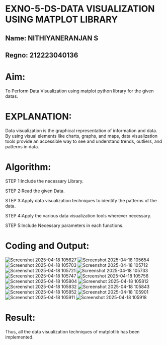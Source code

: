 # EXNO-5-DS-DATA VISUALIZATION USING MATPLOT LIBRARY
## Name: NITHIYANERANJAN S
## Regno: 212223040136
# Aim:
  To Perform Data Visualization using matplot python library for the given datas.

# EXPLANATION:
Data visualization is the graphical representation of information and data. By using visual elements like charts, graphs, and maps, data visualization tools provide an accessible way to see and understand trends, outliers, and patterns in data.

# Algorithm:
STEP 1:Include the necessary Library.

STEP 2:Read the given Data.

STEP 3:Apply data visualization techniques to identify the patterns of the data.

STEP 4:Apply the various data visualization tools wherever necessary.

STEP 5:Include Necessary parameters in each functions.

# Coding and Output:

![Screenshot 2025-04-18 105627](https://github.com/user-attachments/assets/ad2b51f6-c2b8-4064-98a7-aba0b35c8b27)
![Screenshot 2025-04-18 105654](https://github.com/user-attachments/assets/28714935-f2ff-4ba3-b0b4-71383a647a13)
![Screenshot 2025-04-18 105703](https://github.com/user-attachments/assets/10c34198-4bc7-444d-9f1a-393d81054684)
![Screenshot 2025-04-18 105712](https://github.com/user-attachments/assets/d2bee444-4ee7-4229-b8fb-b772764f836d)
![Screenshot 2025-04-18 105721](https://github.com/user-attachments/assets/d7ab3fca-d090-40bc-800c-9befb0c3db14)
![Screenshot 2025-04-18 105733](https://github.com/user-attachments/assets/321216a4-7491-48bf-afb5-7f5e4fa02aa8)
![Screenshot 2025-04-18 105747](https://github.com/user-attachments/assets/459bd1f5-7774-4aa2-b42f-ab252e09efc4)
![Screenshot 2025-04-18 105756](https://github.com/user-attachments/assets/470c040b-c421-4358-b7df-38c24557009f)
![Screenshot 2025-04-18 105804](https://github.com/user-attachments/assets/bcc342e7-c5df-4d3a-a0b6-c1dffcc69d57)
![Screenshot 2025-04-18 105812](https://github.com/user-attachments/assets/390cf9e3-b758-48da-8eef-127ef5f10317)
![Screenshot 2025-04-18 105832](https://github.com/user-attachments/assets/37b308d7-3fa9-49ba-8938-51833f4351d2)
![Screenshot 2025-04-18 105843](https://github.com/user-attachments/assets/c6647fa1-e681-4ffa-9f71-64ea5cbdecea)
![Screenshot 2025-04-18 105852](https://github.com/user-attachments/assets/9c014888-f226-4305-aa4e-e4900b08fdef)
![Screenshot 2025-04-18 105901](https://github.com/user-attachments/assets/cfaed855-86c6-4a17-b64b-b000017abb39)
![Screenshot 2025-04-18 105911](https://github.com/user-attachments/assets/49b6697c-d0e7-41a3-b465-5c6689aa7c65)
![Screenshot 2025-04-18 105918](https://github.com/user-attachments/assets/ace40149-afb7-4b79-a3f4-aea1c1b0a836)


# Result:
Thus, all the data visualization techniques of matplotlib has been implemented.
